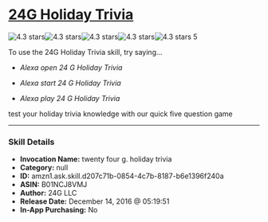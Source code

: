 # [24G Holiday Trivia](http://alexa.amazon.com/#skills/amzn1.ask.skill.d207c71b-0854-4c7b-8187-b6e1396f240a)
![4.3 stars](../../images/ic_star_black_18dp_1x.png)![4.3 stars](../../images/ic_star_black_18dp_1x.png)![4.3 stars](../../images/ic_star_black_18dp_1x.png)![4.3 stars](../../images/ic_star_black_18dp_1x.png)![4.3 stars](../../images/ic_star_half_black_18dp_1x.png) 5

To use the 24G Holiday Trivia skill, try saying...

* *Alexa open 24 G Holiday Trivia*

* *Alexa start 24 G Holiday Trivia*

* *Alexa play 24 G Holiday Trivia*

test your holiday trivia knowledge with our quick five question game

***

### Skill Details

* **Invocation Name:** twenty four g. holiday trivia
* **Category:** null
* **ID:** amzn1.ask.skill.d207c71b-0854-4c7b-8187-b6e1396f240a
* **ASIN:** B01NCJ8VMJ
* **Author:** 24G LLC
* **Release Date:** December 14, 2016 @ 05:19:51
* **In-App Purchasing:** No
